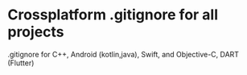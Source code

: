 # Crossplatform .gitignore for all projects

.gitignore for C++, Android (kotlin,java), Swift, and Objective-C, DART (Flutter)
